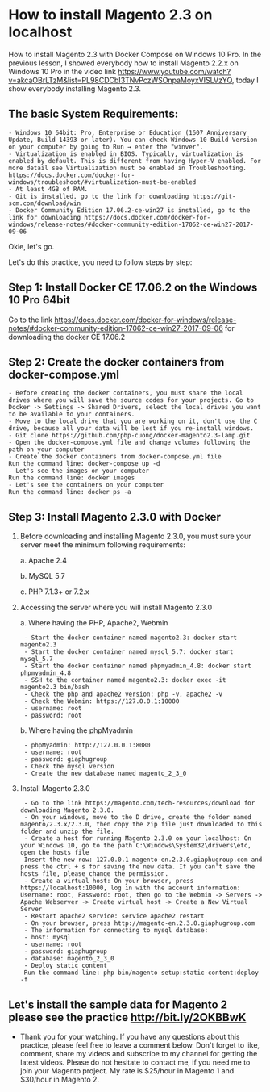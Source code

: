 # How to install Magento 2.3 on localhost
How to install Magento 2.3 with Docker Compose on Windows 10 Pro. In the previous lesson, I showed everybody how to install Magento 2.2.x on Windows 10 Pro in the video link https://www.youtube.com/watch?v=akcaOBrLTzM&list=PL98CDCbI3TNvPczWSOnpaMoyxVISLVzYQ, today I show everybody installing Magento 2.3.

## The basic System Requirements:
    - Windows 10 64bit: Pro, Enterprise or Education (1607 Anniversary Update, Build 14393 or later). You can check Windows 10 Build Version on your computer by going to Run → enter the "winver".
    - Virtualization is enabled in BIOS. Typically, virtualization is enabled by default. This is different from having Hyper-V enabled. For more detail see Virtualization must be enabled in Troubleshooting.
    https://docs.docker.com/docker-for-windows/troubleshoot/#virtualization-must-be-enabled
    - At least 4GB of RAM.
    - Git is installed, go to the link for downloading https://git-scm.com/download/win
    - Docker Community Edition 17.06.2-ce-win27 is installed, go to the link for downloading https://docs.docker.com/docker-for-windows/release-notes/#docker-community-edition-17062-ce-win27-2017-09-06

Okie, let's go.

Let's do this practice, you need to follow steps by step:

## Step 1: Install Docker CE 17.06.2 on the Windows 10 Pro 64bit
Go to the link https://docs.docker.com/docker-for-windows/release-notes/#docker-community-edition-17062-ce-win27-2017-09-06 for downloading the docker CE 17.06.2

## Step 2: Create the docker containers from docker-compose.yml
    - Before creating the docker containers, you must share the local drives where you will save the source codes for your projects. Go to Docker -> Settings -> Shared Drivers, select the local drives you want to be available to your containers.
    - Move to the local drive that you are working on it, don't use the C drive, because all your data will be lost if you re-install windows.
    - Git clone https://github.com/php-cuong/docker-magento2.3-lamp.git
    - Open the docker-compose.yml file and change volumes following the path on your computer
    - Create the docker containers from docker-compose.yml file
    Run the command line: docker-compose up -d
    - Let's see the images on your computer
    Run the command line: docker images
    - Let's see the containers on your computer
    Run the command line: docker ps -a

## Step 3: Install Magento 2.3.0 with Docker
1. Before downloading and installing Magento 2.3.0, you must sure your server meet the minimum following requirements:

    a. Apache 2.4
  
    b. MySQL 5.7
  
    c. PHP 7.1.3+ or 7.2.x

2. Accessing the server where you will install Magento 2.3.0

     a. Where having the PHP, Apache2, Webmin
     
        - Start the docker container named magento2.3: docker start magento2.3
        - Start the docker container named mysql_5.7: docker start mysql_5.7
        - Start the docker container named phpmyadmin_4.8: docker start phpmyadmin_4.8
        - SSH to the container named magento2.3: docker exec -it magento2.3 bin/bash
        - Check the php and apache2 version: php -v, apache2 -v
        - Check the Webmin: https://127.0.0.1:10000
        - username: root
        - password: root

     b. Where having the phpMyadmin
  
        - phpMyadmin: http://127.0.0.1:8080
        - username: root
        - password: giaphugroup
        - Check the mysql version
        - Create the new database named magento_2_3_0

3. Install Magento 2.3.0

        - Go to the link https://magento.com/tech-resources/download for downloading Magento 2.3.0.
        - On your windows, move to the D drive, create the folder named magento/2.3.x/2.3.0, then copy the zip file just downloaded to this folder and unzip the file.
        - Create a host for running Magento 2.3.0 on your localhost: On your Windows 10, go to the path C:\Windows\System32\drivers\etc, open the hosts file
        Insert the new row: 127.0.0.1 magento-en.2.3.0.giaphugroup.com and press the ctrl + s for saving the new data. If you can't save the hosts file, please change the permission.
        - Create a virtual host: On your browser, press https://localhost:10000, log in with the account information: Username: root, Password: root, then go to the Webmin -> Servers -> Apache Webserver -> Create virtual host -> Create a New Virtual Server
        - Restart apache2 service: service apache2 restart
        - On your browser, press http://magento-en.2.3.0.giaphugroup.com
        - The information for connecting to mysql database:
        - host: mysql
        - username: root
        - password: giaphugroup
        - database: magento_2_3_0
        - Deploy static content
        Run the command line: php bin/magento setup:static-content:deploy -f

## Let's install the sample data for Magento 2 please see the practice http://bit.ly/2OKBBwK
- Thank you for your watching. If you have any questions about this practice, please feel free to leave a comment below. Don't forget to like, comment, share my videos and subscribe to my channel for getting the latest videos. Please do not hesitate to contact me, if you need me to join your Magento project. My rate is $25/hour in Magento 1 and $30/hour in Magento 2.
